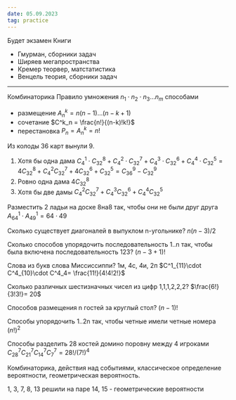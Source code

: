 ```yaml
---
date: 05.09.2023
tag: practice
---
```


Будет экзамен 
Книги
- Гмурман, сборники задач
- Ширяев мегапространства
- Кремер теорвер, матстатистика
- Венцель теория, сборники задач

---

Комбинаторика
Правило умножения
$n_1\cdot n_2 \cdot n_3 \dots n_m$ способами
- размещение
    $A^k_n = n(n-1)\dots(n-k+1)$
- сочетание
    $C^k_n = \frac{n!}{(n-k)!k!}$
- перестановка
    $P_n = A^k_n = n!$

Из колоды 36 карт вынули 9.
1. Хотя бы одна дама
    $C^1_4 \cdot C^8_{32} + C^2_4 \cdot C^7_{32} +  C^3_4 \cdot C^6_{32} + C^4_4 \cdot C^5_{32} = 4C^8_{32} + C^2_4C^7_{32} + 4C^6_{32}+C^5_{32}=C^9_{36}-C^9_{32}$
1. Ровно одна дама
    $4C^8_{32}$
3. Хотя бы две дамы
    $C^2_4C^7_{32}+C^3_4C^6_{32}+C^4_4C^5_{32}$

Разместить 2 ладьи на доске 8на8 так, чтобы они не были друг друга
$A^1_{64}\cdot A^1_{49} = 64\cdot49$

Сколько существует диагоналей в выпуклом n-угольнике?
$n(n-3)/2$

Сколько способов упорядочить последовательность 1..n так, чтобы была включена последовательность 123?
$(n-3+1)!$

Слова из букв слова Миссиссиппи?
1м, 4с, 4и, 2п
$C^1_{11}\cdot C^4_{10}\cdot C^4_4= \frac{11!}{4!4!2!}$

Сколько различных шестизначных чисел из цифр 1,1,1,2,2,2?
$\frac{6!}{3!3!}= 20$

Способов размещения n гостей за круглый стол?
$(n-1)!$

Способы упорядочить 1..2n так, чтобы четные имели четные номера
$(n!)^2$

Способы разделить 28 костей домино поровну между 4 игроками
$C^7_{28}C^7_{21}C^7_{14}C^7_7 = 28!/(7!)^4$

Комбинаторика, действия над событиями, классическое определение вероятности, геометрическая вероятность.

1, 3, 7, 8, 13 решили на паре
14, 15 - геометрические вероятности
